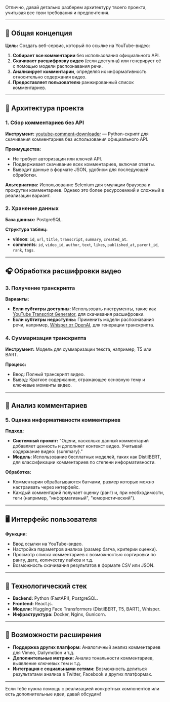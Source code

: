 Отлично, давай детально разберем архитектуру твоего проекта, учитывая все твои требования и предпочтения.

---

## 🧠 Общая концепция

**Цель:** Создать веб-сервис, который по ссылке на YouTube-видео:

1. **Собирает все комментарии** без использования официального API.
2. **Скачивает расшифровку видео** (если доступна) или генерирует её с помощью модели распознавания речи.
3. **Анализирует комментарии**, определяя их информативность относительно содержания видео.
4. **Предоставляет пользователю** ранжированный список комментариев.

---

## 🧱 Архитектура проекта

### 1. Сбор комментариев без API

**Инструмент:** [youtube-comment-downloader](https://github.com/egbertbouman/youtube-comment-downloader) — Python-скрипт для скачивания комментариев без использования официального API.

**Преимущества:**

* Не требует авторизации или ключей API.
* Поддерживает скачивание всех комментариев, включая ответы.
* Выводит данные в формате JSON, удобном для последующей обработки.

**Альтернатива:** Использование Selenium для эмуляции браузера и прокрутки комментариев. Однако это более ресурсоемкий и сложный в реализации вариант.

### 2. Хранение данных

**База данных:** PostgreSQL.

**Структура таблиц:**

* **videos**: `id`, `url`, `title`, `transcript`, `summary`, `created_at`.
* **comments**: `id`, `video_id`, `author`, `text`, `likes`, `published_at`, `parent_id`, `rank`, `tags`.

---

## 🎧 Обработка расшифровки видео

### 3. Получение транскрипта

**Варианты:**

* **Если субтитры доступны:** Использовать инструменты, такие как [YouTube Transcript Generator](https://www.youtube-transcript.io/), для скачивания расшифровки.
* **Если субтитры недоступны:** Применить модели распознавания речи, например, [Whisper от OpenAI](https://github.com/openai/whisper), для генерации транскрипта.

### 4. Суммаризация транскрипта

**Инструмент:** Модель для суммаризации текста, например, T5 или BART.

**Процесс:**

* Ввод: Полный транскрипт видео.
* Вывод: Краткое содержание, отражающее основную тему и ключевые моменты видео.

---

## 🧠 Анализ комментариев

### 5. Оценка информативности комментариев

**Подход:**

* **Системный промпт:** "Оцени, насколько данный комментарий добавляет ценность и дополняет контекст видео. Учитывай содержание видео: {summary}."
* **Модель:** Использование бесплатных моделей, таких как DistilBERT, для классификации комментариев по степени информативности.

**Обработка:**

* Комментарии обрабатываются батчами, размер которых можно настраивать через интерфейс.
* Каждый комментарий получает оценку (ранг) и, при необходимости, теги (например, "информативный", "юмористический").

---

## 🖥️ Интерфейс пользователя

**Функции:**

* Ввод ссылки на YouTube-видео.
* Настройка параметров анализа (размер батча, критерии оценки).
* Просмотр списка комментариев с возможностью сортировки по рангу, дате, количеству лайков и т.д.
* Возможность скачивания результатов в формате CSV или JSON.

---

## 🔧 Технологический стек

* **Backend:** Python (FastAPI), PostgreSQL.
* **Frontend:** React.js.
* **Модели:** Hugging Face Transformers (DistilBERT, T5, BART), Whisper.
* **Инфраструктура:** Docker, Nginx, Gunicorn.

---

## 📌 Возможности расширения

* **Поддержка других платформ:** Аналогичный анализ комментариев для Vimeo, Dailymotion и т.д.
* **Дополнительные метрики:** Анализ тональности комментариев, выявление ключевых тем и т.д.
* **Интеграция с социальными сетями:** Возможность делиться результатами анализа в Twitter, Facebook и других платформах.

---

Если тебе нужна помощь с реализацией конкретных компонентов или есть дополнительные идеи, давай обсудим!
